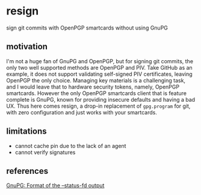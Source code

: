 # resign
sign git commits with OpenPGP smartcards without using GnuPG

## motivation
I'm not a huge fan of GnuPG and OpenPGP, but for signing git commits, the only two well supported methods are OpenPGP and PIV. Take GitHub as an example, it does not support validating self-signed PIV certificates, leaving OpenPGP the only choice. Managing key materials is a challenging task, and I would leave that to hardware security tokens, namely, OpenPGP smartcards. However the only OpenPGP smartcards client that is feature complete is GnuPG, known for providing insecure defaults and having a bad UX. Thus here comes resign, a drop-in replacement of `gpg.program` for git, with zero configuration and just works with your smartcards.

## limitations
- cannot cache pin due to the lack of an agent
- cannot verify signatures

## references
[GnuPG: Format of the –status-fd output](https://github.com/gpg/gnupg/blob/master/doc/DETAILS#format-of-the-status-fd-output)

